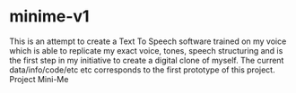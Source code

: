# minime-v1
This is an attempt to create a Text To Speech software trained on my voice which is able to replicate my exact voice, tones, speech structuring and is the first step in my initiative to create a digital clone of myself. The current data/info/code/etc etc corresponds to the first prototype of this project. Project Mini-Me
